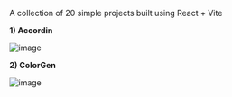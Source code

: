 A collection of 20 simple projects built using React + Vite

**1) Accordin**

![image](https://github.com/suhas991/20_Simple-React-Projects/assets/92245302/38ec7725-f89e-4034-b925-8ae3d24374b9)

**2) ColorGen**

![image](https://github.com/suhas991/20_Simple-React-Projects/assets/92245302/f20b79d8-4e50-4e0d-a796-66479a41d222)
